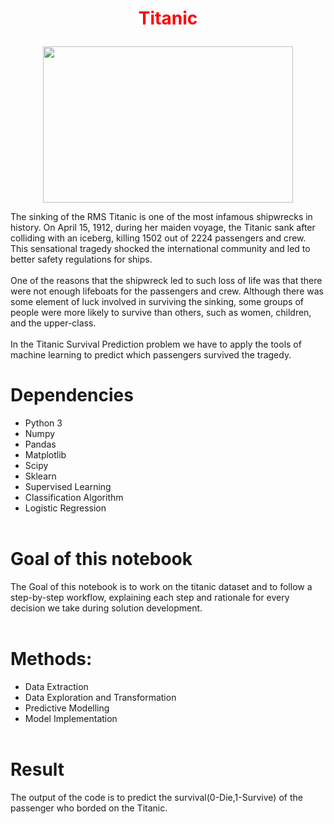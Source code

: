 # **<p align="center" style="color:red;"> Titanic </p>**
<p align="center">
<img width=400 height=250 src = "https://faithmag.com/sites/default/files/styles/article_full/public/2018-09/titanic2.jpg?h=6521bd5e&itok=H8td6QVv">
</p>


The sinking of the RMS Titanic is one of the most infamous shipwrecks in history. On April 15, 1912, during her maiden voyage, the Titanic sank after colliding with an iceberg, killing 1502 out of 2224 passengers and crew. This sensational tragedy shocked the international community and led to better safety regulations for ships.<br><br>One of the reasons that the shipwreck led to such loss of life was that there were not enough lifeboats for the passengers and crew. Although there was some element of luck involved in surviving the sinking, some groups of people were more likely to survive than others, such as women, children, and the upper-class.<br><br>In the Titanic Survival Prediction  problem we have to apply the tools of machine learning to predict which passengers survived the tragedy.

# Dependencies
* Python 3 <br>
* Numpy <br>
* Pandas <br>
* Matplotlib <br>
* Scipy <br>
* Sklearn <br>
* Supervised Learning <br>
* Classification Algorithm <br>
* Logistic Regression <br><br>

# Goal of this notebook
The Goal of this notebook is to work on the titanic dataset and to follow a step-by-step workflow, explaining each step and rationale for every decision we take during solution development.
<br><br>

# Methods:
* Data Extraction
* Data Exploration and Transformation
* Predictive Modelling
* Model Implementation
<br><br>

# Result
The output of the code is to predict the survival(0-Die,1-Survive) of the passenger who borded on the Titanic.
<br><br>
